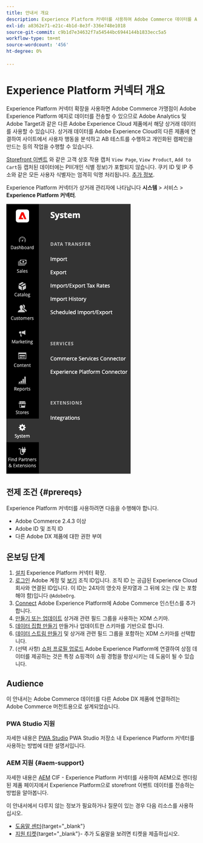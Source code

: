 ```yaml
---
title: 안내서 개요
description: Experience Platform 커넥터를 사용하여 Adobe Commerce 데이터를 Adobe Experience Platform과 통합하는 방법을 알아봅니다.
exl-id: a8362e71-e21c-4b1d-8e3f-336e748e1018
source-git-commit: c9b1d7e34632f7a54544bc6944144b1833ecc5a5
workflow-type: tm+mt
source-wordcount: '456'
ht-degree: 0%

---
```


# Experience Platform 커넥터 개요

Experience Platform 커넥터 확장을 사용하면 Adobe Commerce 가맹점이 Adobe Experience Platform 에지로 데이터를 전송할 수 있으므로 Adobe Analytics 및 Adobe Target과 같은 다른 Adobe Experience Cloud 제품에서 해당 상거래 데이터를 사용할 수 있습니다. 상거래 데이터를 Adobe Experience Cloud의 다른 제품에 연결하여 사이트에서 사용자 행동을 분석하고 AB 테스트를 수행하고 개인화된 캠페인을 만드는 등의 작업을 수행할 수 있습니다.

[Storefront 이벤트](events.md) 와 같은 고객 상호 작용 캡처 `View Page`, `View Product`, `Add to Cart`등 캡처된 데이터에는 PII(개인 식별 정보)가 포함되지 않습니다. 쿠키 ID 및 IP 주소와 같은 모든 사용자 식별자는 엄격히 익명 처리됩니다. [추가 정보](https://www.adobe.com/privacy/experience-cloud.html).

Experience Platform 커넥터가 상거래 관리자에 나타납니다 **시스템** > 서비스 > **Experience Platform 커넥터**.

![Experience Platform 커넥터 확장 관리 보기](assets/epc-adminui.png)

## 전제 조건 {#prereqs}

Experience Platform 커넥터를 사용하려면 다음을 수행해야 합니다.

- Adobe Commerce 2.4.3 이상
- Adobe ID 및 조직 ID
- 다른 Adobe DX 제품에 대한 권한 부여

## 온보딩 단계

1. [설치](install.md) Experience Platform 커넥터 확장.
1. [로그인](https://helpx.adobe.com/manage-account/using/access-adobe-id-account.html) Adobe 계정 및 [보기](https://experienceleague.adobe.com/docs/core-services/interface/administration/organizations.html#concept_EA8AEE5B02CF46ACBDAD6A8508646255) 조직 ID입니다. 조직 ID 는 공급된 Experience Cloud 회사와 연결된 ID입니다. 이 ID는 24자의 영숫자 문자열과 그 뒤에 오는 (및 는 포함해야 함)입니다 `@AdobeOrg`.
1. [Connect](connect-data.md) Adobe Experience Platform에 Adobe Commerce 인스턴스를 추가합니다.
1. [만들기 또는 업데이트](update-xdm.md) 상거래 관련 필드 그룹을 사용하는 XDM 스키마.
1. [데이터 집합 만들기](https://experienceleague.adobe.com/docs/platform-learn/implement-mobile-sdk/experience-cloud/platform.html#create-a-dataset) 만들거나 업데이트한 스키마를 기반으로 합니다.
1. [데이터 스트림 만들기](https://experienceleague.adobe.com/docs/experience-platform/edge/datastreams/overview.html) 및 상거래 관련 필드 그룹을 포함하는 XDM 스키마를 선택합니다.
1. (선택 사항) [쇼퍼 프로필 업로드](profile.md) Adobe Experience Platform에 연결하여 상점 데이터를 제공하는 것은 특정 쇼핑객이 쇼핑 경험을 향상시키는 데 도움이 될 수 있습니다.

## Audience

이 안내서는 Adobe Commerce 데이터를 다른 Adobe DX 제품에 연결하려는 Adobe Commerce 머천트용으로 설계되었습니다.

### PWA Studio 지원

자세한 내용은 [PWA Studio](https://developer.adobe.com/commerce/pwa-studio/integrations/adobe-commerce/aep/) PWA Studio 저장소 내 Experience Platform 커넥터를 사용하는 방법에 대한 설명서입니다.

### AEM 지원 {#aem-support}

자세한 내용은 [AEM](https://experienceleague.adobe.com/docs/experience-manager-cloud-service/content/content-and-commerce/integrations/aep.html) CIF - Experience Platform 커넥터를 사용하여 AEM으로 렌더링된 제품 페이지에서 Experience Platform으로 storefront 이벤트 데이터를 전송하는 방법을 알아봅니다.

이 안내서에서 다루지 않는 정보가 필요하거나 질문이 있는 경우 다음 리소스를 사용하십시오.

- [도움말 센터](https://experienceleague.adobe.com/docs/commerce-knowledge-base/kb/overview.html){target="_blank"}
- [지원 티켓](https://experienceleague.adobe.com/docs/commerce-knowledge-base/kb/help-center-guide/magento-help-center-user-guide.html#submit-ticket){target="_blank"}- 추가 도움말을 보려면 티켓을 제출하십시오.
